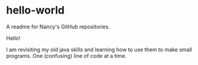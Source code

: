 # hello-world
A readme for Nancy's GitHub repositories.

Hello!

I am revisiting my old java skills and learning how to use them to make small programs. 
One (confusing) line of code at a time. 
